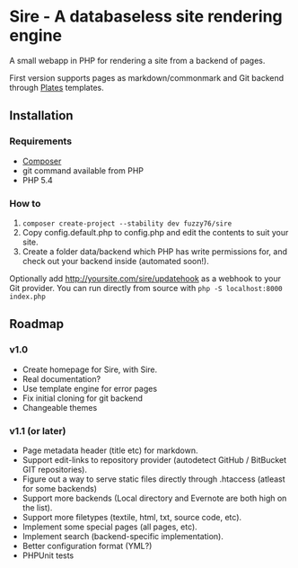 # Sire - A databaseless site rendering engine

A small webapp in PHP for rendering a site from a backend of pages.

First version supports pages as markdown/commonmark and Git backend through [Plates](http://platesphp.com) templates.

## Installation

### Requirements
- [Composer](https://getcomposer.org)
- git command available from PHP
- PHP 5.4

### How to
1. ```composer create-project --stability dev fuzzy76/sire```
2. Copy config.default.php to config.php and edit the contents to suit your site.
3. Create a folder data/backend which PHP has write permissions for, and check out your backend inside (automated soon!).

Optionally add http://yoursite.com/sire/updatehook as a webhook to your Git provider. You can run directly from source with ```php -S localhost:8000 index.php```

## Roadmap

### v1.0
- Create homepage for Sire, with Sire.
- Real documentation?
- Use template engine for error pages
- Fix initial cloning for git backend
- Changeable themes

### v1.1 (or later)
- Page metadata header (title etc) for markdown.
- Support edit-links to repository provider (autodetect GitHub / BitBucket GIT repositories).
- Figure out a way to serve static files directly through .htaccess (atleast for some backends)
- Support more backends (Local directory and Evernote are both high on the list).
- Support more filetypes (textile, html, txt, source code, etc).
- Implement some special pages (all pages, etc).
- Implement search (backend-specific implementation).
- Better configuration format (YML?)
- PHPUnit tests

